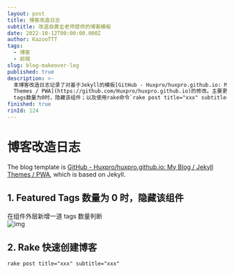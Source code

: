 ```yaml
---
layout: post
title: 博客改造日志
subtitle: 改造自黄玄老师提供的博客模板
date: 2022-10-12T00:00:00.000Z
author: KazooTTT
tags:
  - 博客
  - 前端
slug: blog-makeover-log
published: true
description: >-
  本博客改造日志记录了对基于Jekyll的模板[GitHub - Huxpro/huxpro.github.io: My Blog / Jekyll
  Themes / PWA](https://github.com/Huxpro/huxpro.github.io)的修改。主要更新包括：当featured
  tags数量为0时，隐藏该组件；以及使用rake命令`rake post title="xxx" subtitle="xxx"`快速创建博客文章。
finished: true
rinId: 124
---
```


# 博客改造日志

The blog template is [GitHub - Huxpro/huxpro.github.io: My Blog / Jekyll Themes / PWA](https://github.com/Huxpro/huxpro.github.io), which is based on Jekyll.

## 1. Featured Tags 数量为 0 时，隐藏该组件

在组件外层新增一道 tags 数量判断  
![img](https://pictures.kazoottt.top/2024/04/20240407-05bf6c42df8ad16eada65d5a9705e2f5.png)

## 2. Rake 快速创建博客

`rake post title="xxx" subtitle="xxx"`
